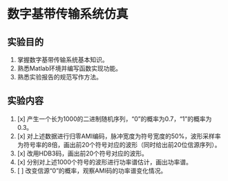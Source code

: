 # 数字基带传输系统仿真

## 实验目的

1. 掌握数字基带传输系统基本知识。
2. 熟悉Matlab环境并编写函数实现功能。
3. 熟悉实验报告的规范写作方法。

## 实验内容

1. [x] 产生一个长为1000的二进制随机序列，“0”的概率为0.7，“1”的概率为0.3。
2. [x] 对上述数据进行归零AMI编码，脉冲宽度为符号宽度的50%，波形采样率为符号率的8倍，画出前20个符号对应的波形（同时给出前20位信源序列）。
3. [x] 改用HDB3码，画出前20个符号对应的波形。
4. [x] 分别对上述1000个符号的波形进行功率谱估计，画出功率谱。
5. [ ] 改变信源“0”的概率，观察AMI码的功率谱变化情况。
